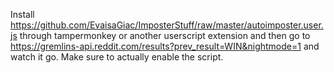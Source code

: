 Install https://github.com/EvaisaGiac/ImposterStuff/raw/master/autoimposter.user.js through tampermonkey or another userscript extension and then go to https://gremlins-api.reddit.com/results?prev_result=WIN&nightmode=1 and watch it go.
Make sure to actually enable the script.

